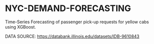# NYC-DEMAND-FORECASTING
Time-Series Forecasting of passenger pick-up requests for yellow cabs using XGBoost.

DATA SOURCE: https://databank.illinois.edu/datasets/IDB-9610843
   

